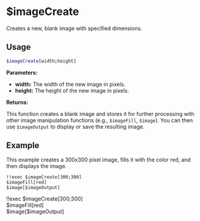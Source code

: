 # $imageCreate

Creates a new, blank image with specified dimensions.

## Usage

```bash
$imageCreate[width;height]
```

**Parameters:**

*   **width:** The width of the new image in pixels.
*   **height:** The height of the new image in pixels.

**Returns:**

This function creates a blank image and stores it for further processing with other image manipulation functions (e.g., `$imageFill`, `$image`). You can then use `$imageOutput` to display or save the resulting image.

## Example

This example creates a 300x300 pixel image, fills it with the color red, and then displays the image.

```
!!exec $imageCreate[300;300]
$imageFill[red]
$image[$imageOutput]
```

<discord-messages>
    <discord-message :bot="false" role-color="#ffcc9a" author="Member">
        !!exec $imageCreate[300;300]<br>$imageFill[red]<br>$image[$imageOutput]<br><br>
    </discord-message>
    <discord-message :bot="true" role-color="#0099ff" author="Custom Command" avatar="https://media.discordapp.net/avatars/725721249652670555/781224f90c3b841ba5b40678e032f74a.webp">
        <discord-embed slot="embeds" image="https://i.imgur.com/Qoz7xDW.png">
        </discord-embed>
    </discord-message>
</discord-messages>